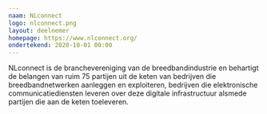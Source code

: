 ```yaml
---
naam: NLconnect
logo: nlconnect.png
layout: deelnemer
homepage: https://www.nlconnect.org/
ondertekend: 2020-10-01 00:00
---
```

NLconnect is de branchevereniging van de breedbandindustrie en behartigt de belangen van ruim 75 partijen uit de keten van bedrijven die breedbandnetwerken aanleggen en exploiteren, bedrijven die elektronische communicatiediensten leveren over deze digitale infrastructuur alsmede partijen die aan de keten toeleveren.